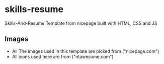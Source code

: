 # skills-resume
Skills-And-Resume Template from nicepage built with HTML, CSS and JS
## Images
- All The images used in this template are picked from ("nicepage.com")
- All icons used here are from ("ntawesome.com")
